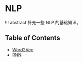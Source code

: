 # NLP

!!! abstract
    补充一些 NLP 的基础知识。


## Table of Contents

- [Word2Vec](word2vec/)
- [RNN](rnns/)